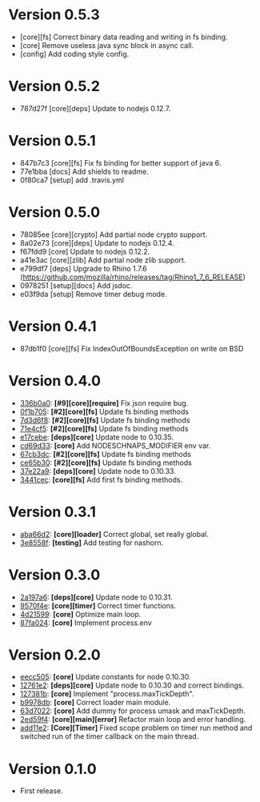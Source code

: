 # Version 0.5.3
* [core][fs] Correct binary data reading and writing in fs binding.
* [core] Remove useless java sync block in async call.
* [config] Add coding style config.

# Version 0.5.2
* 787d27f [core][deps] Update to nodejs 0.12.7.

# Version 0.5.1
* 847b7c3 [core][fs] Fix fs binding for better support of java 6.
* 77e1bba [docs] Add shields to readme.
* 0f80ca7 [setup] add .travis.yml

# Version 0.5.0
* 78085ee [core][crypto] Add partial node crypto support.
* 8a02e73 [core][deps] Update to nodejs 0.12.4.
* f67fdd9 [core] Update to nodejs 0.12.2.
* a41e3ac [core][zlib] Add partial node zlib support.
* e799df7 [deps] Upgrade to Rhino 1.7.6 (https://github.com/mozilla/rhino/releases/tag/Rhino1_7_6_RELEASE)
* 0978251 [setup][docs] Add jsdoc.
* e03f9da [setup] Remove timer debug mode.

# Version 0.4.1
* 87db1f0 [core][fs] Fix IndexOutOfBoundsException on write on BSD

# Version 0.4.0
* [336b0a0](https://github.com/killmag10/nodeschnaps/commit/336b0a0f41449ae8166ea9b45614698b4266a1e1): **[#9][core][require]** Fix json require bug.
* [0f1b705](https://github.com/killmag10/nodeschnaps/commit/0f1b705cce2d4e4f457c5d38f3edd18739906f09): **[#2][core][fs]** Update fs binding methods
* [7d3d6f8](https://github.com/killmag10/nodeschnaps/commit/7d3d6f8bd9e227ce18a201ee53ad73e3b4695c87): **[#2][core][fs]** Update fs binding methods
* [71e4cf5](https://github.com/killmag10/nodeschnaps/commit/71e4cf581be4c7f1c2ae013a3a34ef9647e60d65): **[#2][core][fs]** Update fs binding methods
* [e17cebe](https://github.com/killmag10/nodeschnaps/commit/e17cebe109b3aa1d88ca4f9469ea540ff5deb31c): **[deps][core]** Update node to 0.10.35.
* [cd69d33](https://github.com/killmag10/nodeschnaps/commit/cd69d333f0bf54f9f2514909ac26cfa2145311e7): **[core]** Add NODESCHNAPS_MODIFIER env var.
* [67cb3dc](https://github.com/killmag10/nodeschnaps/commit/67cb3dc287b5207d71ee5e90ea30938316169113): **[#2][core][fs]** Update fs binding methods
* [ce65b30](https://github.com/killmag10/nodeschnaps/commit/ce65b30a976e41757aeb2c2fe895e38d77aa3ac8): **[#2][core][fs]** Update fs binding methods
* [37e22a9](https://github.com/killmag10/nodeschnaps/commit/37e22a9a8898e06a8375a0a0103e0b8f6b79d0d4): **[deps][core]** Update node to 0.10.33.
* [3441cec](https://github.com/killmag10/nodeschnaps/commit/3441cec5bd2b93aafb892308f98b679f5eecd58d): **[core][fs]** Add first fs binding methods.

# Version 0.3.1
* [aba66d2](https://github.com/killmag10/nodeschnaps/commit/aba66d2b214dcf3b97d6d99c2e60255caa23ceb4): **[core][loader]** Correct global, set really global.
* [3e8558f](https://github.com/killmag10/nodeschnaps/commit/3e8558f7cdee2fab65d3e5bf0806af7d99bdc2f8): **[testing]** Add testing for nashorn.

# Version 0.3.0
* [2a197a6](https://github.com/killmag10/nodeschnaps/commit/2a197a6fdf9842e53f4bf606ce03c5d176bff9f1): **[deps][core]** Update node to 0.10.31.
* [9570f4e](https://github.com/killmag10/nodeschnaps/commit/9570f4e27d697f90f1d340618b485c51b951d0a3): **[core][timer]** Correct timer functions.
* [4d21599](https://github.com/killmag10/nodeschnaps/commit/4d21599706ade6f6db01077ae2f0528f4a19ce7a): **[core]** Optimize main loop.
* [87fa024](https://github.com/killmag10/nodeschnaps/commit/87fa0240aeb5ef50b3daad81d6be39218ab9850e): **[core]** Implement process.env

# Version 0.2.0
* [eecc505](https://github.com/killmag10/nodeschnaps/commit/eecc505ad900811747e1ade467785c2eb04a00af): **[core]** Update constants for node 0.10.30.
* [12761e2](https://github.com/killmag10/nodeschnaps/commit/12761e2dedbcbcd4e06fc0b4b5d026219f8b4a4d): **[deps][core]** Update node to 0.10.30 and correct bindings.
* [127381b](https://github.com/killmag10/nodeschnaps/commit/127381bbf70f45765be7b6936676d351d1cacb28): **[core]** Implement "process.maxTickDepth".
* [b9978db](https://github.com/killmag10/nodeschnaps/commit/b9978dbfcb0a36174f7c548837de06f05ea90325): **[core]** Correct loader main module.
* [63d7022](https://github.com/killmag10/nodeschnaps/commit/63d70221c8be1d8bd895a9a44d90128989702371): **[core]** Add dummy for process umask and maxTickDepth.
* [2ed59f4](https://github.com/killmag10/nodeschnaps/commit/2ed59f43c985c72c13bdab757c6fdc7cab95e3a6): **[core][main][error]** Refactor main loop and error handling.
* [add11e2](https://github.com/killmag10/nodeschnaps/commit/add11e242fad6c5b48160905d650e7b5263a0c25): **[Core][Timer]** Fixed scope problem on timer run method and switched run of the timer callback on the main thread.

# Version 0.1.0
* First release.

